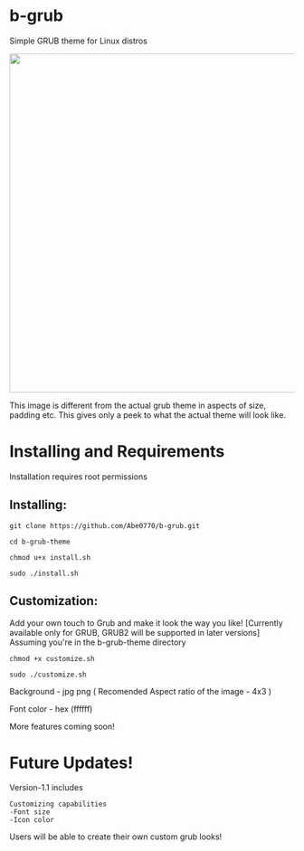 # b-grub
Simple GRUB theme for Linux distros

<img src="https://user-images.githubusercontent.com/76398370/208979692-8e07e45d-d139-4718-9653-b12cee0d1f9e.png" width="600">

This image is different from the actual grub theme in aspects of size, padding etc. This gives only a peek to what the actual theme will look like. 

# Installing and Requirements
<p> Installation requires root permissions </p>

## Installing:
```
git clone https://github.com/Abe0770/b-grub.git

cd b-grub-theme

chmod u+x install.sh

sudo ./install.sh
```

## Customization:
Add your own touch to Grub and make it look the way you like!
[Currently available only for GRUB, GRUB2 will be supported in later versions]
Assuming you're in the b-grub-theme directory
```
chmod +x customize.sh

sudo ./customize.sh
```
Background - jpg png ( Recomended Aspect ratio of the image - 4x3 )

Font color - hex (ffffff)

More features coming soon!

# Future Updates!
Version-1.1 includes
```
Customizing capabilities
-Font size
-Icon color
```
Users will be able to create their own custom grub looks!
